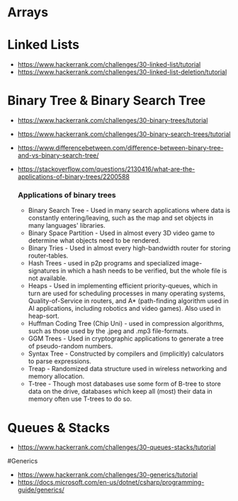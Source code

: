 # Arrays

# Linked Lists
* https://www.hackerrank.com/challenges/30-linked-list/tutorial
* https://www.hackerrank.com/challenges/30-linked-list-deletion/tutorial

# Binary Tree & Binary Search Tree
* https://www.hackerrank.com/challenges/30-binary-trees/tutorial
* https://www.hackerrank.com/challenges/30-binary-search-trees/tutorial
* https://www.differencebetween.com/difference-between-binary-tree-and-vs-binary-search-tree/
* https://stackoverflow.com/questions/2130416/what-are-the-applications-of-binary-trees/2200588
  
  ### Applications of binary trees
   * Binary Search Tree - Used in many search applications where data is constantly entering/leaving, such as the map and set objects in many languages' libraries.
  * Binary Space Partition - Used in almost every 3D video game to determine what objects need to be rendered.
  * Binary Tries - Used in almost every high-bandwidth router for storing router-tables.
  * Hash Trees - used in p2p programs and specialized image-signatures in which a hash needs to be verified, but the whole file is not available.
  * Heaps - Used in implementing efficient priority-queues, which in turn are used for scheduling processes in many operating systems, Quality-of-Service in routers, and A* (path-finding algorithm used in AI applications, including robotics and video games). Also used in heap-sort.
  * Huffman Coding Tree (Chip Uni) - used in compression algorithms, such as those used by the .jpeg and .mp3 file-formats.
  * GGM Trees - Used in cryptographic applications to generate a tree of pseudo-random numbers.
  * Syntax Tree - Constructed by compilers and (implicitly) calculators to parse expressions.
  * Treap - Randomized data structure used in wireless networking and memory allocation.
  * T-tree - Though most databases use some form of B-tree to store data on the drive, databases which keep all (most) their data in memory often use T-trees to do so.


# Queues & Stacks 
* https://www.hackerrank.com/challenges/30-queues-stacks/tutorial

#Generics
* https://www.hackerrank.com/challenges/30-generics/tutorial
* https://docs.microsoft.com/en-us/dotnet/csharp/programming-guide/generics/
